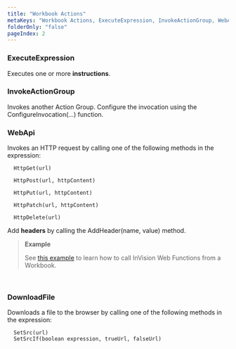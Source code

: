 ```yaml
---
title: "Workbook Actions"
metaKeys: "Workbook Actions, ExecuteExpression, InvokeActionGroup, WebApi,	DownloadFile "
folderOnly: "false"
pageIndex: 2
---
```





###	ExecuteExpression

 Executes one or more **instructions**.
<br/>

### InvokeActionGroup

 Invokes another Action Group. Configure the invocation using the ConfigureInvocation(…) function.
<br/>

### WebApi

 Invokes an HTTP request by calling one of the following methods in the expression:

      HttpGet(url)

      HttpPost(url, httpContent)

      HttpPut(url, httpContent)

      HttpPatch(url, httpContent)

      HttpDelete(url)

Add **headers** by calling the AddHeader(name, value) method.


>**Example**
>
>See [this example](../../../webfunctions/calling.md) to learn how to call InVision Web Functions from a Workbook.

<br/>

### DownloadFile

 Downloads a file to the browser by calling one of the following methods in the expression:
    
      SetSrc(url)
      SetSrcIf(boolean expression, trueUrl, falseUrl)

